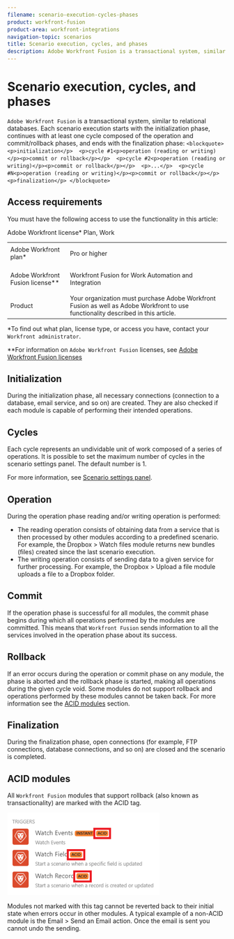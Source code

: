 ```yaml
---
filename: scenario-execution-cycles-phases
product: workfront-fusion
product-area: workfront-integrations
navigation-topic: scenarios
title: Scenario execution, cycles, and phases
description: Adobe Workfront Fusion is a transactional system, similar to relational databases. Each scenario execution starts with the initialization phase, continues with at least one cycle composed of the operation and commit/rollback phases, and ends with the finalization phase:
---
```


# Scenario execution, cycles, and phases

`Adobe Workfront Fusion` is a transactional system, similar to relational databases. Each scenario execution starts with the initialization phase, continues with at least one cycle composed of the operation and commit/rollback phases, and ends with the finalization phase:
`<blockquote>  <p>initialization</p>  <p>cycle #1<p>operation (reading or writing)</p><p>commit or rollback</p></p>  <p>cycle #2<p>operation (reading or writing)</p><p>commit or rollback</p></p>  <p>...</p>  <p>cycle #N<p>operation (reading or writing)</p><p>commit or rollback</p></p>  <p>finalization</p> </blockquote>` 

## Access requirements

You must have the following access to use the functionality in this article:

<table cellspacing="0"> 
 <col> 
 <col> 
 <tbody> 
  <tr> 
   <td role="rowheader"><span>Adobe Workfront</span> plan*</td> 
   <td> <p><span>Pro</span> or higher</p> </td> 
  </tr> Adobe Workfront license* Plan, Work 
  <tr> 
   <td role="rowheader"><span>Adobe Workfront Fusion</span> license**</td> 
   <td> <p><span>Workfront Fusion for Work Automation and Integration</span> </p>  </td> 
  </tr> 
  <tr> 
   <td role="rowheader">Product</td> 
   <td>Your organization must purchase <span>Adobe Workfront Fusion</span> as well as <span>Adobe Workfront</span> to use functionality described in this article.</td> 
  </tr> <!--
   Access level configurations* You must be a Workfront Fusion administrator for your organization. You must be a Workfront Fusion administrator for your team.
  --> 
 </tbody> 
</table>

&#42;To find out what plan, license type, or access you have, contact your `Workfront administrator`.

&#42;&#42;For information on `Adobe Workfront Fusion` licenses, see [Adobe Workfront Fusion licenses](../../workfront-fusion/get-started/license-automation-vs-integration.md)

## Initialization

During the initialization phase, all necessary connections (connection to a database, email service, and so on) are created. They are also checked if each module is capable of performing their intended operations.

## Cycles

Each cycle represents an undividable unit of work composed of a series of operations. It is possible to set the maximum number of cycles in the scenario settings panel. The default number is 1.

For more information, see [Scenario settings panel](../../workfront-fusion/scenarios/scenario-settings-panel.md).

## Operation

During the operation phase reading and/or writing operation is performed:

* The reading operation consists of obtaining data from a service that is then processed by other modules according to a predefined scenario. For example, the Dropbox > Watch files module returns new bundles (files) created since the last scenario execution.
* The writing operation consists of sending data to a given service for further processing. For example, the Dropbox > Upload a file module uploads a file to a Dropbox folder.

## Commit

If the operation phase is successful for all modules, the commit phase begins during which all operations performed by the modules are committed. This means that `Workfront Fusion` sends information to all the services involved in the operation phase about its success.

## Rollback

If an error occurs during the operation or commit phase on any module, the phase is aborted and the rollback phase is started, making all operations during the given cycle void. Some modules do not support rollback and operations performed by these modules cannot be taken back. For more information see the [ACID modules](#acid) section.

## Finalization

During the finalization phase, open connections (for example, FTP connections, database connections, and so on) are closed and the scenario is completed.

## ACID modules

All `Workfront Fusion` modules that support rollback (also known as transactionality) are marked with the ACID tag.

![](assets/acid-modules-350x189.png)

Modules not marked with this tag cannot be reverted back to their initial state when errors occur in other modules. A typical example of a non-ACID module is the Email > Send an Email action. Once the email is sent you cannot undo the sending.

<!--
Examples Transfer of bundles between databases The following example shows how to connect three ACID modules. The aim of the below scenario is to get new rows from a MySQL database, insert (transfer) them into a MSSQL database and then insert the IDs of the rows from the MSSQL database into a PostgreSQL database. When the scenario starts, the initialization phase is performed first. Workfront Fusion verifies connections to the MySQL, MSSQL and PostgreSQL databases one at a time. It everything goes well and the connections are successful, Workfront Fusion moves on to the operation phase. If an error occurs, the finalization phase starts instead of the operation phase and the scenario is terminated. Next comes the operation phase. A preset procedure selects (reads) the table rows (bundles) from MySQL. Those rows are then passed to the next module that writes them to a selected table in the MSSQL database. If everything is in order, the last PostgresSQL procedure is called to insert the row IDs returned by the preceding module into the table. If the operation phase is completed successfully, the commit phase begins. Workfront Fusion calls the SQL COMMIT command for each database and the write operations are committed. However, if the operation or commit phase fails due to an error (for example, connection failure), Workfront Fusion calls rollback. During the rollback phase, Workfront Fusion goes through all modules one after another and executes the SQL ROLLBACK command for each module to revert each database back to its initial state. Finally, during the finalization phase, each module closes its connection to the database.
-->

